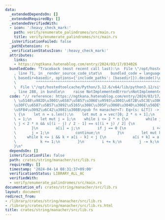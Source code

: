 ```yaml
---
data:
  _extendedDependsOn: []
  _extendedRequiredBy: []
  _extendedVerifiedWith:
  - icon: ':heavy_check_mark:'
    path: verify/enumerate_palindromes/src/main.rs
    title: verify/enumerate_palindromes/src/main.rs
  _isVerificationFailed: false
  _pathExtension: rs
  _verificationStatusIcon: ':heavy_check_mark:'
  attributes:
    links:
    - https://ngtkana.hatenablog.com/entry/2024/03/17/034026
  bundledCode: "Traceback (most recent call last):\n  File \"/opt/hostedtoolcache/Python/3.12.6/x64/lib/python3.12/site-packages/onlinejudge_verify/documentation/build.py\"\
    , line 71, in _render_source_code_stat\n    bundled_code = language.bundle(stat.path,\
    \ basedir=basedir, options={'include_paths': [basedir]}).decode()\n          \
    \         ^^^^^^^^^^^^^^^^^^^^^^^^^^^^^^^^^^^^^^^^^^^^^^^^^^^^^^^^^^^^^^^^^^^^^^^^^^^^^^^^^\n\
    \  File \"/opt/hostedtoolcache/Python/3.12.6/x64/lib/python3.12/site-packages/onlinejudge_verify/languages/rust.py\"\
    , line 288, in bundle\n    raise NotImplementedError\nNotImplementedError\n"
  code: "// reference: https://ngtkana.hatenablog.com/entry/2024/03/17/034026\n///\
    \ \u5148\u982D\u3001\u6587\u5B57\u306E\u9593\u3001\u672B\u5C3E\u306B\u30C0\u30DF\
    \u30FC\u6587\u5B57\u3092\u5165\u308C\u305F\u3068\u304D\u306E\u56DE\u6587\u534A\
    \u5F84\u3092\u6C42\u3081\u308B\npub fn manacher<T: Eq>(s: &[T]) -> Vec<usize>\
    \ {\n    let n = s.len();\n    let mut a = vec![0; 2 * n + 1];\n    let mut i\
    \ = 1;\n    let mut j = 1;\n    while i <= 2 * n {\n        while j < i && i +\
    \ j < 2 * n && s[(i - j) / 2 - 1] == s[(i + j) / 2] {\n            j += 2;\n \
    \       }\n        a[i] = j;\n        if j == 0 {\n            i += 1;\n     \
    \       j = 1;\n            continue;\n        }\n        let mut k = 1;\n   \
    \     while k <= i && k + a[i - k] < j {\n            a[i + k] = a[i - k];\n \
    \           k += 1;\n        }\n        i += k;\n        j -= k;\n    }\n    a\n\
    }\n"
  dependsOn: []
  isVerificationFile: false
  path: crates/string/manacher/src/lib.rs
  requiredBy: []
  timestamp: '2024-04-14 08:31:37+09:00'
  verificationStatus: LIBRARY_ALL_AC
  verifiedWith:
  - verify/enumerate_palindromes/src/main.rs
documentation_of: crates/string/manacher/src/lib.rs
layout: document
redirect_from:
- /library/crates/string/manacher/src/lib.rs
- /library/crates/string/manacher/src/lib.rs.html
title: crates/string/manacher/src/lib.rs
---
```

